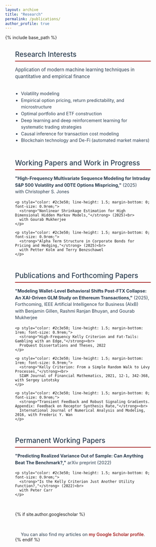 ```yaml
---
layout: archive
title: "Research"
permalink: /publications/
author_profile: true
---
```


{% include base_path %}

<div style="max-width: 1000px; margin: 0 auto; padding: 0 2rem;">
  
  <!-- Research Interests -->
  <h2 style="color: #2c3e50; font-size: 1.4rem; margin-bottom: 1rem; font-weight: 500; border-bottom: 2px solid #990000; padding-bottom: 0.5rem;">Research Interests</h2>
  <p style="color: #2c3e50; font-size: 0.95rem; line-height: 1.5; margin-bottom: 2rem;">
    Application of modern machine learning techniques in quantitative and empirical finance
  </p>
  
  <ul style="color: #2c3e50; line-height: 1.5; margin: 0 0 3rem 0; padding-left: 1.2rem; font-size: 0.9rem;">
    <li>Volatility modeling</li>
    <li>Empirical option pricing, return predictability, and microstructure</li>
    <li>Optimal portfolio and ETF construction</li>
    <li>Deep learning and deep reinforcement learning for systematic trading strategies</li>
    <li>Causal inference for transaction cost modeling</li>
    <li>Blockchain technology and De-Fi (automated market makers)</li>
  </ul>

  <!-- Working Papers -->
  <h2 style="color: #2c3e50; font-size: 1.4rem; margin-bottom: 1rem; font-weight: 500; border-bottom: 2px solid #990000; padding-bottom: 0.5rem;">Working Papers and Work in Progress</h2>
  
  <div style="margin-bottom: 3rem;">
    <p style="color: #2c3e50; line-height: 1.5; margin-bottom: 1rem; font-size: 0.9rem;">
      <strong>"High-Frequency Multivariate Sequence Modeling for Intraday S&P 500 Volatility and 0DTE Options Mispricing,"</strong> (2025)<br>
      with Christopher S. Jones
    </p>
    
    <p style="color: #2c3e50; line-height: 1.5; margin-bottom: 0; font-size: 0.9rem;">
      <strong>"Nonlinear Shrinkage Estimation for High Dimensional Hidden Markov Models,"</strong> (2025)<br>
      with Gourab Mukherjee
    </p>
    
    <p style="color: #2c3e50; line-height: 1.5; margin-bottom: 0; font-size: 0.9rem;">
      <strong>"Alpha Term Structure in Corporate Bonds for Pricing and Hedging,"</strong> (2025)<br>
      with Petter Kolm and Terry Benzschawel
    </p>
  </div>

  <!-- Publications -->
  <h2 style="color: #2c3e50; font-size: 1.4rem; margin-bottom: 1rem; font-weight: 500; border-bottom: 2px solid #990000; padding-bottom: 0.5rem;">Publications and Forthcoming Papers</h2>
  
  <div style="margin-bottom: 3rem;">
    <p style="color: #2c3e50; line-height: 1.5; margin-bottom: 1rem; font-size: 0.9rem;">
      <strong>"Modeling Wallet-Level Behavioral Shifts Post-FTX Collapse: An XAI-Driven GLM Study on Ethereum Transactions,"</strong> (2025), Forthcoming, IEEE Artificial Intelligence for Business (AIxB)<br>
      with Benjamin Gillen, Rashmi Ranjan Bhuyan, and Gourab Mukherjee
    </p>
    
    <p style="color: #2c3e50; line-height: 1.5; margin-bottom: 1rem; font-size: 0.9rem;">
      <strong>"High-Frequency Kelly Criterion and Fat-Tails: Gambling with an Edge,"</strong><br>
      ProQuest Dissertations and Theses, 2022
    </p>
    
    <p style="color: #2c3e50; line-height: 1.5; margin-bottom: 1rem; font-size: 0.9rem;">
      <strong>"Kelly Criterion: From a Simple Random Walk to Lévy Processes,"</strong><br>
      SIAM Journal of Financial Mathematics, 2021, 12-1, 342-368, with Sergey Lototsky
    </p>
    
    <p style="color: #2c3e50; line-height: 1.5; margin-bottom: 0; font-size: 0.9rem;">
      <strong>"Transient Feedback and Robust Signaling Gradients. Appendix: Feedback on Receptor Synthesis Rate,"</strong><br>
      International Journal of Numerical Analysis and Modeling, 2016, with Frederic Y. Wan
    </p>
  </div>

  <!-- Permanent Working Papers -->
  <h2 style="color: #2c3e50; font-size: 1.4rem; margin-bottom: 1rem; font-weight: 500; border-bottom: 2px solid #990000; padding-bottom: 0.5rem;">Permanent Working Papers</h2>
  
  <div style="margin-bottom: 3rem;">
    <p style="color: #2c3e50; line-height: 1.5; margin-bottom: 1rem; font-size: 0.9rem;">
      <strong>"Predicting Realized Variance Out of Sample: Can Anything Beat The Benchmark?,"</strong> arXiv preprint (2022)
    </p>
    
    <p style="color: #2c3e50; line-height: 1.5; margin-bottom: 0; font-size: 0.9rem;">
      <strong>"Is the Kelly Criterion Just Another Utility Function?,"</strong> (2022)<br>
      with Peter Carr
    </p>
  </div>

  {% if site.author.googlescholar %}
    <div style="margin-top: 3rem; text-align: center;">
      <p style="color: #2c3e50; margin: 0; font-size: 0.9rem;">
        You can also find my articles on <a href="{{site.author.googlescholar}}" style="color: #990000; text-decoration: none; font-weight: 500;">my Google Scholar profile</a>.
      </p>
    </div>
  {% endif %}

</div>
